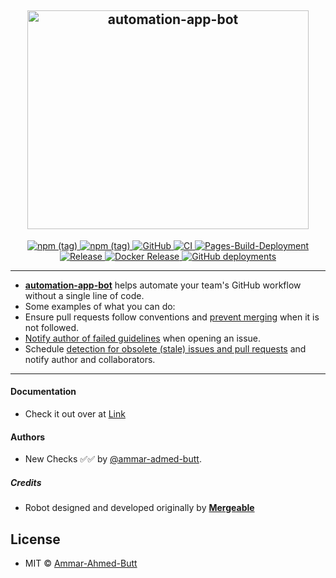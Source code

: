 <h2 align="center">
  <a href="https://github.com/apps/automation-app-bot" target="blank"><img src="https://github-production-user-asset-6210df.s3.amazonaws.com/85288256/239511199-329394bc-099d-4f70-8506-7a5492eea248.gif" alt="automation-app-bot" width="450" height="350"> </h2>
  
<p align="center">
  <img alt="npm (tag)" src="https://img.shields.io/npm/v/@ammar-ahmed/automation-app-bot?label=NPM">
  <img alt="npm (tag)" src="https://img.shields.io/badge/Ammar--Ahmed--Butt-Package--automation--app--bot-brightgreen">
  <img alt="GitHub" src="https://img.shields.io/github/license/Ammar-Knowledge/automation-app-bot">
  <img alt="CI" src="https://github.com/Ammar-Knowledge/automation-app-bot/actions/workflows/testing.yml/badge.svg?branch=master">
  <img alt="Pages-Build-Deployment" src="https://github.com/Ammar-Knowledge/automation-app-bot/actions/workflows/pages/pages-build-deployment/badge.svg?branch=master">  
  <img alt="Release" src="https://github.com/Ammar-Knowledge/automation-app-bot/actions/workflows/release.yml/badge.svg?branch=master">
  <img alt="Docker Release" src="https://github.com/Ammar-Knowledge/automation-app-bot/actions/workflows/docker.yml/badge.svg?branch=master">
  <img alt="GitHub deployments" src="https://img.shields.io/github/deployments/Ammar-Knowledge/automation-app-bot/github-pages?label=Github%20Deployment">
 </p>
  
---

<p align="left">
  <a href="https://github.com/apps/automation-app-bot"> </a>
</p>

  
- **[automation-app-bot]** helps automate your team's GitHub workflow without a single line of code.
- Some examples of what you can do:
- Ensure pull requests follow conventions and [prevent merging][comment-if-guidelines-not-met] when it is not followed.
- [Notify author of failed guidelines][comment] when opening an issue.
- Schedule [detection for obsolete (stale) issues and pull requests][staleness] and notify author and collaborators.

---

#### Documentation
- Check it out over at [Link]

#### Authors
- New Checks ✅✅ by [@ammar-admed-butt](https://www.linkedin.com/in/ammar-ahmed-butt).

##### Credits

- Robot designed and developed originally by **[Mergeable]**

## License

- MIT © [Ammar-Ahmed-Butt](https://github.com/ammar-ahmed-butt)

[comment-if-guidelines-not-met]: https://mergeable.readthedocs.io/en/latest/recipes.html#comment-if-guidelines-not-met
[comment]: https://mergeable.readthedocs.io/en/latest/actions/comment.html
[staleness]: https://mergeable.readthedocs.io/en/latest/recipes.html#check-stale-pr-and-issues
[configuration]: https://mergeable.readthedocs.io/en/latest/configuration.html
[automation-app-bot]: https://github.com/apps/automation-app-bot
[Link]: https://mergeable.readthedocs.io/en/latest/index.html
[Mergeable]: https://github.com/mergeability/mergeable 
